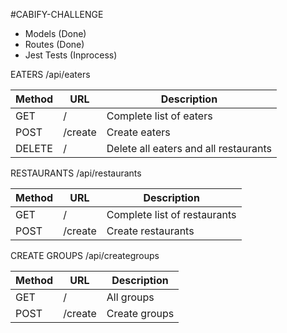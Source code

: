 #CABIFY-CHALLENGE 

- Models (Done)
- Routes (Done)
- Jest Tests (Inprocess)


EATERS /api/eaters

|  Method  | URL | Description |
| ------------- | ------------- | ------------- |
| GET  | / | Complete list of eaters |
| POST  | /create | Create eaters |
| DELETE | / | Delete all eaters and all restaurants  |

RESTAURANTS /api/restaurants

|  Method  | URL | Description |
| ------------- | ------------- | ------------- |
| GET  | /  | Complete list of restaurants |
| POST  | /create  | Create restaurants |

CREATE GROUPS /api/creategroups

|  Method  | URL | Description |
| ------------- | ------------- | ------------- |
| GET  | /  | All groups  |
| POST | /create  | Create groups  |